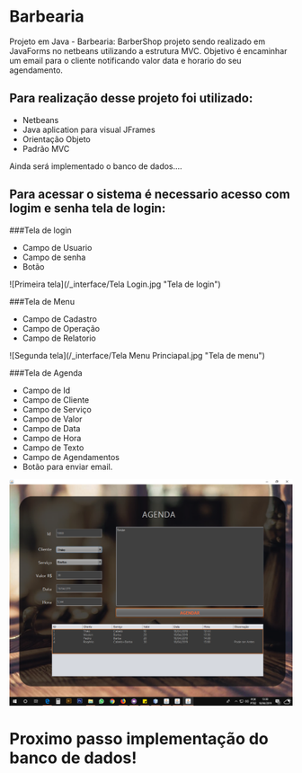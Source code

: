 # Barbearia
Projeto em Java - Barbearia: BarberShop  projeto sendo realizado em JavaForms no netbeans utilizando a estrutura MVC. Objetivo é encaminhar um email para o cliente notificando valor data e horario do seu agendamento.




##  Para realização desse projeto foi utilizado:

  - Netbeans  <br>
  - Java aplication para visual JFrames<br>
  - Orientação Objeto<br>
  - Padrão MVC <br>
  
  Ainda será implementado o banco de dados.... 

## Para acessar o sistema é necessario acesso com logim e senha tela de login:

###Tela de login

- Campo de Usuario 
- Campo de senha
- Botão

![Primeira tela](/_interface/Tela Login.jpg "Tela de login")



###Tela de Menu

- Campo de Cadastro
- Campo de Operação
- Campo de Relatorio

![Segunda tela](/_interface/Tela Menu Princiapal.jpg "Tela de menu")


###Tela de Agenda

- Campo de Id
- Campo de Cliente
- Campo de Serviço
- Campo de Valor
- Campo de Data
- Campo de Hora
- Campo de Texto 
- Campo de Agendamentos
- Botão para enviar email.


![Terceira tela](/_interface/Agenda1.png "Tela de Agendamento")




# Proximo passo implementação do banco de dados!

